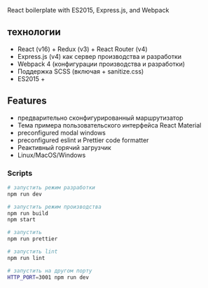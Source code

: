 React boilerplate with ES2015, Express.js, and Webpack

## технологии
- React (v16) + Redux (v3) + React Router (v4)
- Express.js (v4) как сервер производства и разработки
- Webpack 4 (конфигурации производства и разработки)
- Поддержка SCSS (включая + sanitize.css)
- ES2015 +

## Features
- предварительно сконфигурированный маршрутизатор
- Тема примера пользовательского интерфейса React Material
- preconfigured modal windows
- preconfigured eslint и Prettier code formatter
- Реактивный горячий загрузчик
- Linux/MacOS/Windows

### Scripts
```bash
# запустить режим разработки
npm run dev

# запустить режим производства
npm run build
npm start

# запустить
npm run prettier

# запустить lint
npm run lint

# запустить на другом порту
HTTP_PORT=3001 npm run dev
```




